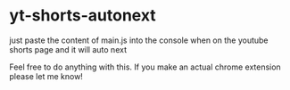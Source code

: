 # yt-shorts-autonext

just paste the content of main.js into the console when on the youtube shorts page and it will auto next

Feel free to do anything with this. If you make an actual chrome extension please let me know!
